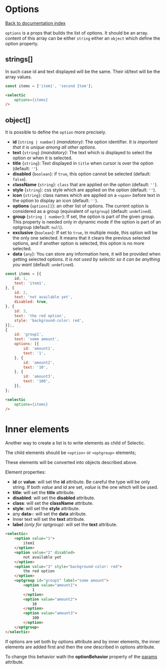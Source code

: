 # Options

[Back to documentation index](main.md)

`options` is a props that builds the list of options. It should be an array.
content of this array can be either `string` either an `object` which define the option property.

## strings[]

In such case id and text displayed will be the same. Their id/text will be the array values.

```javascript
const items = ['item1', 'second Item'];
```

```html
<selectic
    options={items}
/>
```
## object[]

It is possible to define the `option` more precisely.

* **id** {`string | number`} _(mandatory)_: The option identifier. *It is important that it is unique among all other options*.
* **text** {`string`} _(mandatory)_: The text which is displayed to select the option or when it is selected.
* **title** {`string`}: Text displayed in `title` when cursor is over the option (default: `''`).
* **disabled** {`boolean`}: if `true`, this option cannot be selected (default: `false`).
* **className** {`string`}: `class` that are applied on the option (default: `''`).
* **style** {`string`}: css style which are applied on the option (default: `''`).
* **icon** {`string`}: class names which are applied on a `<span>` before text in the option to display an icon (default: `''`).
* **options** {`options[]`}: an other list of options. The current option is considered as a group (equivalent of `optgroup`) (default: `undefined`).
* **group** {`string | number`}: If set, the option is part of the given group. This property is needed only in dynamic mode if the option is part of an optgroup (default: `null`).
* **exclusive** {`boolean`}: If set to `true`, in multiple mode, this option will be the only one selected. It means that it clears the previous selected options, and if another option is selected, this option is no more selected.
* **data** {`any`}: You can store any information here, it will be provided when getting selected options. _It is not used by selectic so it can be anything you want_ (default: `undefined`).

```javascript
const items = [{
    id; 1,
    text: 'item1',
}, {
    id: 2,
    text: 'not available yet',
    disabled: true,
}, {
    id: 3,
    text: 'the red option',
    style: 'background-color: red',
}];,
{
    id: 'group1',
    text: 'some amount',
    options: [{
        id: 'amount1',
        text: '1',
    }, {
        id: 'amount2',
        text: '10',
    }, {
        id: 'amount3',
        text: '100',
    }],
};
```

```html
<selectic
    options={items}
/>
```

# Inner elements

Another way to create a list is to write elements as child of Selectic.

The child elements should be `<option>` or `<optgroup>` elements;

These elements will be converted into objects described above.

Element properties:

* **id** or **value**: will set the **id** attribute. Be careful the type will be only string. If both _value_ and _id_ are set, _value_ is the one which will be used.
* **title**: will set the **title** attribute.
* **disabled**: will set the **disabled** attribute.
* **class**: will set the **className** attribute.
* **style**: will set the **style** attribute.
* any **data-**: will set the **data** atribute.
* Inner text will set the **text** attribute.
* **label** _(only for optgroup)_: will set the **text** attribute.

```html
<selectic>
    <option value="1">
        item1
    </option>
    <option value="2" disabled>
        not available yet
    </option>
    <option value="3" style="background-color: red">
        the red option
    </option>
    <optgroup id="group1" label="some amount">
        <option value="amount1">
            1
        </option>
        <option value="amount2">
            10
        </option>
        <option value="amount3">
            100
        </option>
    </optgroup>
</selectic>
```
If options are set both by options attribute and by inner elements,
the inner elements are added first and then the one described in
options attribute.

To change this behavior wath the **optionBehavior** property of the [params](params.md) attribute.

